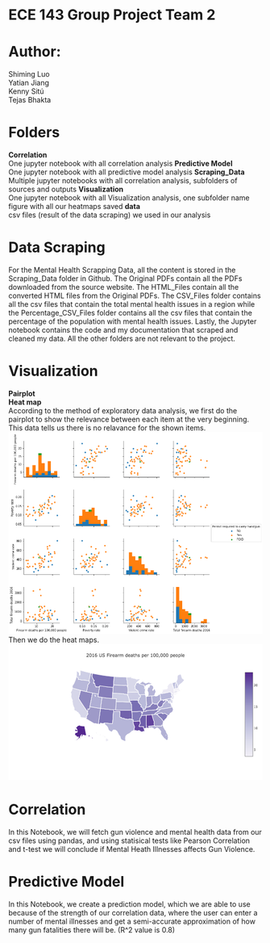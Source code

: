 # ECE 143 Group Project Team 2

# Author:
Shiming Luo<br>
Yatian Jiang<br>
Kenny Sitú<br>
Tejas Bhakta

# Folders <br>
**Correlation**<br>
One jupyter notebook with all correlation analysis
**Predictive Model**<br>
One jupyter notebook with all predictive model analysis
**Scraping_Data**<br>
Multiple jupyter notebooks with all correlation analysis, subfolders of sources and outputs
**Visualization**<br>
One jupyter notebook with all Visualization analysis, one subfolder name figure with all our heatmaps saved
**data**<br>
csv files (result of the data scraping) we used in our analysis

# Data Scraping
For the Mental Health Scrapping Data, all the content is stored in the Scraping_Data folder in Github. 
The Original PDFs contain all the PDFs downloaded from the source website. 
The HTML_Files contain all the converted HTML files from the Original PDFs. 
The CSV_Files folder contains all the csv files that contain the total mental health issues in a region 
while the Percentage_CSV_Files folder contains all the csv files that contain the percentage of the population with mental health issues. 
Lastly, the Jupyter notebook contains the code and my documentation that scraped and cleaned my data. 
All the other folders are not relevant to the project.

# Visualization
**Pairplot**<br>
**Heat map**<br>
According to the method of exploratory data analysis, we first do the pairplot to show the relevance between each item at the very beginning. This data tells us there is no relavance for the shown items.
![alt text](https://github.com/KennySitu/Team_Two_But_-1_In_Standings/blob/master/Visualization/figure/PairPlot.png)
<br>
Then we do the heat maps.
![alt text](https://github.com/KennySitu/Team_Two_But_-1_In_Standings/blob/master/Visualization/figure/heatmap_deaths.png)

# Correlation
In this Notebook, we will fetch gun violence and mental health data from our csv files using pandas, and using statisical tests like Pearson Correlation and t-test we will conclude if Mental Heath Illnesses affects Gun Violence.

# Predictive Model
In this Notebook, we create a prediction model, which we are able to use because of the strength of our correlation data, where the user can enter a number of mental illnesses and get a semi-accurate approximation of how many gun fatalities there will be. (R^2 value is 0.8)
